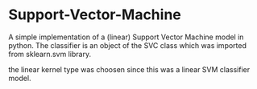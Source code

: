 # Support-Vector-Machine

A simple implementation of a (linear) Support Vector Machine model in python. The classifier is an object of the SVC class which was imported from sklearn.svm library.

the linear kernel type was choosen since this was a linear SVM classifier model. 
